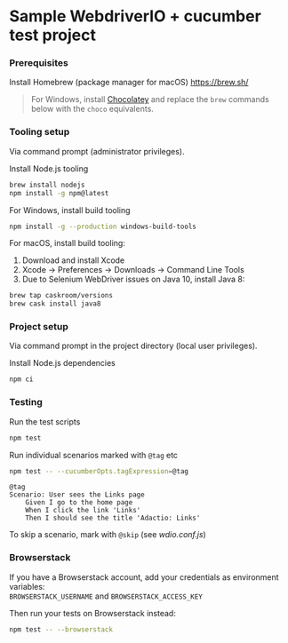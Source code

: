 
Sample WebdriverIO + cucumber test project
==========================================

### Prerequisites
Install Homebrew (package manager for macOS)
https://brew.sh/

> For Windows, install [Chocolatey](https://chocolatey.org/) and replace the `brew` commands below with the `choco` equivalents.

### Tooling setup
Via command prompt (administrator privileges).

Install Node.js tooling
```sh
brew install nodejs
npm install -g npm@latest
```

For Windows, install build tooling
```sh
npm install -g --production windows-build-tools
```

For macOS, install build tooling:
1. Download and install Xcode
2. Xcode -> Preferences -> Downloads -> Command Line Tools
3. Due to Selenium WebDriver issues on Java 10, install Java 8:

```sh
brew tap caskroom/versions
brew cask install java8
```

### Project setup
Via command prompt in the project directory (local user privileges).

Install Node.js dependencies
```sh
npm ci
```

### Testing

Run the test scripts
```sh
npm test
```

Run individual scenarios marked with `@tag` etc
```sh
npm test -- --cucumberOpts.tagExpression=@tag
```

```cucumber
@tag
Scenario: User sees the Links page
    Given I go to the home page
    When I click the link 'Links'
    Then I should see the title 'Adactio: Links'
```

To skip a scenario, mark with `@skip` (see *wdio.conf.js*)

### Browserstack
If you have a Browserstack account, add your credentials as environment variables:  
`BROWSERSTACK_USERNAME` and `BROWSERSTACK_ACCESS_KEY`

Then run your tests on Browserstack instead:

```sh
npm test -- --browserstack
```
